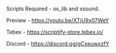 Scripts Required - ox_lib and xsound.

Preview - https://youtu.be/XTjU9x07WeY

Tebex - https://scriptify-store.tebex.io/

Discord - https://discord.gg/gCxeuwxzfY
